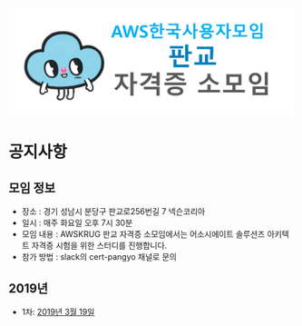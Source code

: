 ![AWSKRUG 판교 소모임](images/logo.png)

# 공지사항
## 모임 정보
- 장소 : 경기 성남시 분당구 판교로256번길 7 넥슨코리아
- 일시 : 매주 화요일 오후 7시 30분
- 모임 내용 : AWSKRUG 판교 자격증 소모임에서는 어소시에이트 솔루션즈 아키텍트 자격증 시험을 위한 스터디를 진행합니다.
- 참가 방법 : slack의 cert-pangyo 채널로 문의

## 2019년
- 1차: [2019년 3월 19일](studies/20190319_study.md)